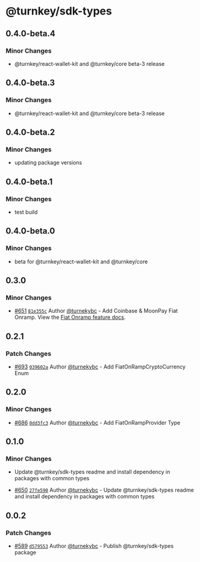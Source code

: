 # @turnkey/sdk-types

## 0.4.0-beta.4

### Minor Changes

- @turnkey/react-wallet-kit and @turnkey/core beta-3 release

## 0.4.0-beta.3

### Minor Changes

- @turnkey/react-wallet-kit and @turnkey/core beta-3 release

## 0.4.0-beta.2

### Minor Changes

- updating package versions

## 0.4.0-beta.1

### Minor Changes

- test build

## 0.4.0-beta.0

### Minor Changes

- beta for @turnkey/react-wallet-kit and @turnkey/core

## 0.3.0

### Minor Changes

- [#651](https://github.com/tkhq/sdk/pull/651) [`81e355c`](https://github.com/tkhq/sdk/commit/81e355c9a8321feffcac056916b65139cf35eeed) Author [@turnekybc](https://github.com/turnekybc) - Add Coinbase & MoonPay Fiat Onramp. View the [Fiat Onramp feature docs](https://docs.turnkey.com/wallets/fiat-on-ramp).

## 0.2.1

### Patch Changes

- [#693](https://github.com/tkhq/sdk/pull/693) [`039602a`](https://github.com/tkhq/sdk/commit/039602a015d20783952b992d1d339f5fc003f658) Author [@turnekybc](https://github.com/turnekybc) - Add FiatOnRampCryptoCurrency Enum

## 0.2.0

### Minor Changes

- [#686](https://github.com/tkhq/sdk/pull/686) [`0dd3fc3`](https://github.com/tkhq/sdk/commit/0dd3fc31956992c5b449da5868f6eef8b0bb194c) Author [@turnekybc](https://github.com/turnekybc) - Add FiatOnRampProvider Type

## 0.1.0

### Minor Changes

- Update @turnkey/sdk-types readme and install dependency in packages with common types

- [#650](https://github.com/tkhq/sdk/pull/650) [`27fe590`](https://github.com/tkhq/sdk/commit/27fe590cdc3eb6a8cde093eeefda2ee1cdc79412) Author [@turnekybc](https://github.com/turnekybc) - Update @turnkey/sdk-types readme and install dependency in packages with common types

## 0.0.2

### Patch Changes

- [#589](https://github.com/tkhq/sdk/pull/589) [`d579553`](https://github.com/tkhq/sdk/commit/d579553006eba29947dee6b45c3ce2025695732f) Author [@turnekybc](https://github.com/turnekybc) - Publish @turnkey/sdk-types package
